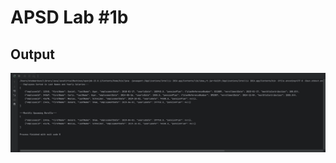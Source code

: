 # APSD Lab #1b

## Output
![Output](https://github.com/sanjeevthapamiu/APSD-Lab1-b/blob/main/screenshots/output.png)